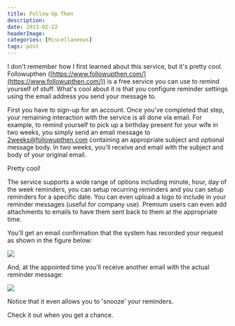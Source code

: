 ```yaml
---
title: Follow-Up Then
description: 
date: 2013-02-22
headerImage: 
categories: [Miscellaneous]
tags: post
---
```


I don't remember how I first learned about this service, but it's pretty cool. Followupthen ([https://www.followupthen.com/](https://www.followupthen.com/)) is a free service you can use to remind yourself of stuff. What's cool about it is that you configure reminder settings using the email address you send your message to.

First you have to sign-up for an account. Once you've completed that step, your remaining interaction with the service is all done via email. For example, to remind yourself to pick up a birthday present for your wife in two weeks, you simply send an email message to [2weeks@followupthen.com](mailto:2weeks@followupthen.com) containing an appropriate subject and optional message body. In two weeks, you'll receive and email with the subject and body of your original email.

Pretty cool!

The service supports a wide range of options including minute, hour, day of the week reminders, you can setup recurring reminders and you can setup reminders for a specific date. You can even upload a logo to include in your reminder messages (useful for company use). Premium users can even add attachments to emails to have them sent back to them at the appropriate time.

You'll get an email confirmation that the system has recorded your request as shown in the figure below:

![](/images/2013/followupthen-confirmation.png)

And, at the appointed time you'll receive another email with the actual reminder message:

![](/images/2013/followupthen-reminder.png)

Notice that it even allows you to 'snooze' your reminders.

Check it out when you get a chance.